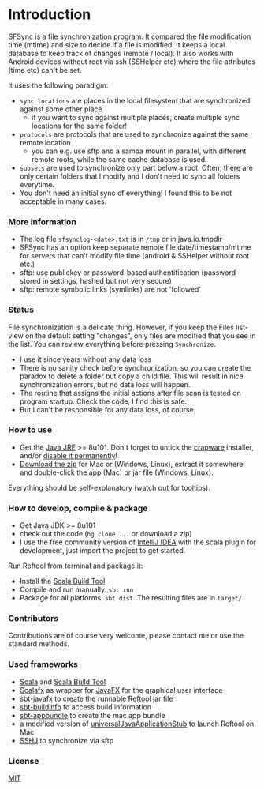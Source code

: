 
# Introduction

SFSync is a file synchronization program. It compared the file modification time (mtime) and size to decide if a file is modified.
It keeps a local database to keep track of changes (remote / local). It also works with Android devices without root via ssh (SSHelper etc) where the file attributes (time etc) can't be set.

It uses the following paradigm:

* `sync locations` are places in the local filesystem that are synchronized against some other place
    * if you want to sync against multiple places, create multiple sync locations for the same folder!
* `protocols` are protocols that are used to synchronize against the same remote location
    * you can e.g. use sftp and a samba mount in parallel, with different remote roots, while the same cache database is used.
* `subsets` are used to synchronize only part below a root. Often, there are only certain folders that I modify and I don't need to sync all folders everytime.
* You don't need an initial sync of everything! I found this to be not acceptable in many cases.

### More information

* The log file `sfsynclog-<date>.txt` is in `/tmp` or in java.io.tmpdir
* SFSync has an option keep separate remote file date/timestamp/mtime for servers that can't modify file time (android & SSHelper without root etc.)
* sftp: use publickey or password-based authentification (password stored in settings, hashed but not very secure)
* sftp: remote symbolic links (symlinks) are not 'followed'

### Status ###
File synchronization is a delicate thing. However, if you keep the Files list-view on the default setting "changes", only files are modified that you see in the list. You can review everything before pressing `Synchronize`.

* I use it since years without any data loss
* There is no sanity check before synchronization, so you can create the paradox to delete a folder but copy a child file. This will result in nice synchronization errors, but no data loss will happen.
* The routine that assigns the initial actions after file scan is tested on program startup. Check the code, I find this is safe.
* But I can't be responsible for any data loss, of course.

### How to use ###

* Get the [Java JRE](http://www.oracle.com/technetwork/java/javase/downloads/index.html) >= 8u101. Don't forget to untick the [crapware](https://www.google.com/search?q=java+crapware) installer, and/or [disable it permanently](https://www.java.com/en/download/faq/disable_offers.xml)!
* [Download the zip](https://bitbucket.org/wolfgang/sfsync/downloads) for Mac or (Windows, Linux), extract it somewhere and double-click the app (Mac) or
  jar file (Windows, Linux).

Everything should be self-explanatory (watch out for tooltips).

### How to develop, compile & package ###

* Get Java JDK >= 8u101
* check out the code (`hg clone ...` or download a zip)
* I use the free community version of [IntelliJ IDEA](https://www.jetbrains.com/idea/download/) with the scala
plugin for development, just import the project to get started.

Run Reftool from terminal and package it:

* Install the [Scala Build Tool](http://www.scala-sbt.org/)
* Compile and run manually: `sbt run`
* Package for all platforms: `sbt dist`. The resulting files are in `target/`

### Contributors ###

Contributions are of course very welcome, please contact me or use the standard methods.

### Used frameworks ###

* [Scala](http://www.scala-lang.org) and [Scala Build Tool](http://www.scala-sbt.org)
* [Scalafx](http://scalafx.org) as wrapper for [JavaFX](http://docs.oracle.com/javafx) for the graphical user interface
* [sbt-javafx](https://github.com/kavedaa/sbt-javafx) to create the runnable Reftool jar file
* [sbt-buildinfo](https://github.com/sbt/sbt-buildinfo) to access build information
* [sbt-appbundle](https://github.com/Sciss/sbt-appbundle) to create the mac app bundle
* a modified version of [universalJavaApplicationStub](https://github.com/tofi86/universalJavaApplicationStub) to launch Reftool on Mac 
* [SSHJ](https://github.com/hierynomus/sshj) to synchronize via sftp

### License ###
[MIT](http://opensource.org/licenses/MIT)